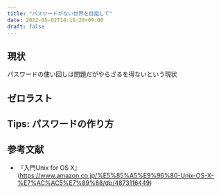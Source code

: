 ```yaml
---
title: "パスワードがない世界を目指して"
date: 2022-05-02T14:15:28+09:00
draft: false
---
```


## 現状

パスワードの使い回しは問題だがやらざるを得ないという現状

## ゼロラスト

## Tips: パスワードの作り方

## 参考文献

- 『入門Unix for OS X』(https://www.amazon.co.jp/%E5%85%A5%E9%96%80-Unix-OS-X-%E7%AC%AC5%E7%89%88/dp/4873116449)
